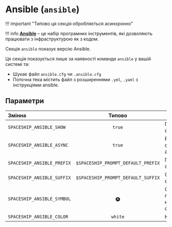 # Ansible (`ansible`)

!!! important "Типово ця секція обробляється асинхронно"

!!! info
    [**Ansible**](https://www.ansible.com/) – це набір програмних інструментів, які дозволяють працювати з інфраструктурою як з кодом.

Секція `ansible` показує версію Ansible.

Ця секція показується лише за наявності команди `ansible` у вашій системі та:

* Шукає файл `ansible.cfg` чи `.ansible.cfg`
* Поточна тека містить файл з розширеннями `.yml`, `.yaml` з інструкціями ansible.

## Параметри

| Змінна                     |               Типово               | Опис                                     |
|:-------------------------- |:----------------------------------:| ---------------------------------------- |
| `SPACESHIP_ANSIBLE_SHOW`   |               `true`               | Показати секцію                          |
| `SPACESHIP_ANSIBLE_ASYNC`  |               `true`               | Рендерити секцію асинхронно              |
| `SPACESHIP_ANSIBLE_PREFIX` | `$SPACESHIP_PROMPT_DEFAULT_PREFIX` | Префікс секції                           |
| `SPACESHIP_ANSIBLE_SUFFIX` | `$SPACESHIP_PROMPT_DEFAULT_SUFFIX` | Суфікс секції                            |
| `SPACESHIP_ANSIBLE_SYMBOL` |                `🅐`                 | Символ, що показується на початку секції |
| `SPACESHIP_ANSIBLE_COLOR`  |              `white`               | Колір секції                             |
